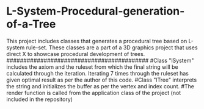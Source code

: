 # L-System-Procedural-generation-of-a-Tree
This project includes classes that generates a procedural tree based on L-system rule-set. These classes are a part of a 3D graphics project that uses direct X to showcase procedural development of trees.
##########################################
#Class "lSystem" includes the axiom and the ruleset from which the final string will be calculated through the iteration. Iterating 7 times through the ruleset has given optimal result as per the author of this code.
#Class "lTree" interprets the string and initializes the buffer as per the vertex and index count.
#The render function is called from the application class of the project (not included in the repository)
